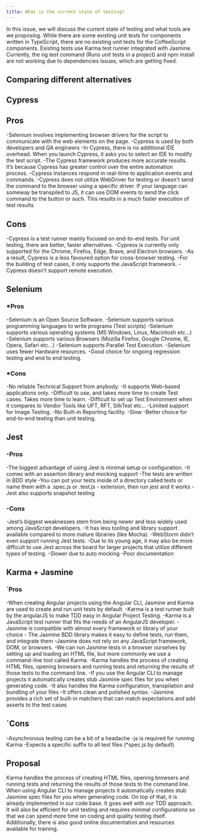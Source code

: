 ```yaml
---
title: What is the current state of testing?
---
```


In this issue, we will discuss the current state of testing and what tools are we proposing. While
there are some existing unit tests for components written in TypeScript, there are no existing unit
tests for the CoffeeScript components. Existing tests use Karma test runner integrated with Jasmine.
Currently, the ng test command (Runs unit tests in a project) and npm install are not working due to
dependencies issues, which are getting fixed.

## Comparing different alternatives

## Cypress

## Pros

-Selenium involves implementing browser drivers for the script to communicate with the web elements
on the page. -Cypress is used by both developers and QA engineers -In Cypress, there is no
additional IDE overhead. When you launch Cypress, it asks you to select an IDE to modify the test
script. -The Cypress framework produces more accurate results. It’s because Cypress has greater
control over the entire automation process. -Cypress instances respond in real-time to application
events and commands. -Cypress does not utilize WebDriver for testing or doesn't send the command to
the browser using a specific driver. If your language can someway be transpiled to JS, it can use
DOM events to send the click command to the button or such. This results in a much faster execution
of test results

## Cons

-Cypress is a test runner mainly focused on end-to-end tests. For unit testing, there are better,
faster alternatives. -Cypress is currently only supported for the Chrome, Firefox, Edge, Brave, and
Electron browsers. -As a result, Cypress is a less favoured option for cross-browser testing. -For
the building of test cases, it only supports the JavaScript framework. -Cypress doesn’t support
remote execution.

## Selenium

### \*Pros

-Selenium is an Open Source Software. -Selenium supports various programming languages to write
programs (Test scripts) -Selenium supports various operating systems (MS Windows, Linux, Macintosh
etc...) -Selenium supports various Browsers (Mozilla Firefox, Google Chrome, IE, Opera, Safari
etc...) -Selenium supports Parallel Test Execution. -Selenium uses fewer Hardware resources. -Good
choice for ongoing regression testing and end to end testing.

### \*Cons

-No reliable Technical Support from anybody. -It supports Web-based applications only. -Difficult to
use, and takes more time to create Test cases. Takes more time to learn. -Difficult to set up Test
Environment when it compares to Vendor Tools like UFT, RFT, SilkTest etc... -Limited support for
Image Testing. -No Built-in Reporting facility. -Slow -Better choice for end-to-end testing than
unit testing.

## Jest

### -Pros

-The biggest advantage of using Jest is minimal setup or configuration. -It comes with an assertion
library and mocking support -The tests are written in BDD style -You can put your tests inside of a
directory called tests or name them with a .spec.js or .test.js - extension, then run jest and it
works -Jest also supports snapshot testing

### -Cons

-Jest’s biggest weaknesses stem from being newer and less widely used among JavaScript developers.
-It has less tooling and library support available compared to more mature libraries (like Mocha).
-WebStorm didn’t even support running Jest tests. -Due to its young age, it may also be more
difficult to use Jest across the board for larger projects that utilize different types of testing.
-Slower due to auto mocking -Poor documentation

## Karma + Jasmine

### `Pros

-When creating Angular projects using the Angular CLI, Jasmine and Karma are used to create and run
unit tests by default. -Karma is a test runner built by the angularJS to make TDD easy in Angular
Project Testing. -Karma is a JavaScript test runner that fits the needs of an AngularJS developer.
-Jasmine is compatible with almost every framework or library of your choice - The Jasmine BDD
library makes it easy to define tests, run them, and integrate them -Jasmine does not rely on any
JavaScript framework, DOM, or browsers. -We can run Jasmine tests in a browser ourselves by setting
up and loading an HTML file, but more commonly we use a command-line tool called Karma. -Karma
handles the process of creating HTML files, opening browsers and running tests and returning the
results of those tests to the command line. -If you use the Angular CLI to manage projects it
automatically creates stub Jasmine spec files for you when generating code. -It also handles the
Karma configuration, transpilation and bundling of your files -It offers clean and polished syntax.
-Jasmine provides a rich set of built-in matchers that can match expectations and add asserts to the
test cases

## `Cons

-Asynchronous testing can be a bit of a headache -js is required for running Karma -Expects a
specific suffix to all test files (\*spec.js by default)

## Proposal

Karma handles the process of creating HTML files, opening browsers and running tests and returning
the results of those tests to the command line. When using Angular CLI to manage projects it
automatically creates stub Jasmine spec files for you when generating code. On top of that, it is
already implemented in our code base. It goes well with our TDD approach. It will also be efficient
for unit testing and requires minimal configurations so that we can spend more time on coding and
quality testing itself. Additionally, there is also good online documentation and resources
available for training.
